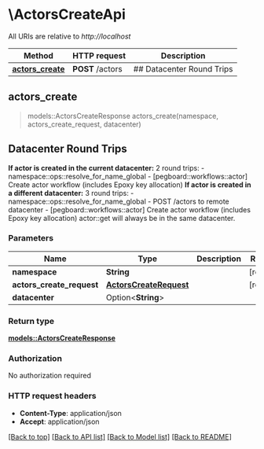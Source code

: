 # \ActorsCreateApi

All URIs are relative to *http://localhost*

Method | HTTP request | Description
------------- | ------------- | -------------
[**actors_create**](ActorsCreateApi.md#actors_create) | **POST** /actors | ## Datacenter Round Trips



## actors_create

> models::ActorsCreateResponse actors_create(namespace, actors_create_request, datacenter)
## Datacenter Round Trips

**If actor is created in the current datacenter:**  2 round trips: - namespace::ops::resolve_for_name_global - [pegboard::workflows::actor] Create actor workflow (includes Epoxy key allocation)  **If actor is created in a different datacenter:**  3 round trips: - namespace::ops::resolve_for_name_global - POST /actors to remote datacenter - [pegboard::workflows::actor] Create actor workflow (includes Epoxy key allocation)  actor::get will always be in the same datacenter.

### Parameters


Name | Type | Description  | Required | Notes
------------- | ------------- | ------------- | ------------- | -------------
**namespace** | **String** |  | [required] |
**actors_create_request** | [**ActorsCreateRequest**](ActorsCreateRequest.md) |  | [required] |
**datacenter** | Option<**String**> |  |  |

### Return type

[**models::ActorsCreateResponse**](ActorsCreateResponse.md)

### Authorization

No authorization required

### HTTP request headers

- **Content-Type**: application/json
- **Accept**: application/json

[[Back to top]](#) [[Back to API list]](../README.md#documentation-for-api-endpoints) [[Back to Model list]](../README.md#documentation-for-models) [[Back to README]](../README.md)

